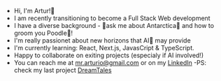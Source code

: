 - Hi, I'm Artur!👋
- I am recently transitioning to become a Full Stack Web development
- I have a diverse background - 💬ask me about Antarctica🥶 and how to groom you Poodle🐩!
- I'm really passionet about new horizons that AI🤖 may provide
- I'm currently learning: React, Next.js, JavasCript & TypeScript.
- Happy to collaborate on exiting projects (especialy if AI involved!)
- You can reach me at [mr.arturio@gmail.com](mr.arturio@gmail.com) or on my [LinkedIn](https://www.linkedin.com/in/artur-tereshchenko-968934199/)
  -PS: check my last project [DreamTales](https://github.com/mr-Arturio/DreamTales)

<!--
**mr-Arturio/mr-Arturio** is a ✨ _special_ ✨ repository because its `README.md` (this file) appears on your GitHub profile.

Here are some ideas to get you started:

- 🔭 I’m currently working on ...
- 🌱 I’m currently learning ...
- 👯 I’m looking to collaborate on ...
- 🤔 I’m looking for help with ...
- 💬 Ask me about ...
- 📫 How to reach me: ...
- 😄 Pronouns: ...
- ⚡ Fun fact: ...
-->
